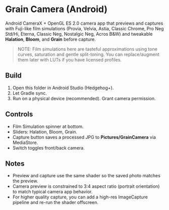 # Grain Camera (Android)

Android CameraX + OpenGL ES 2.0 camera app that previews and captures with Fuji-like film simulations
(Provia, Velvia, Astia, Classic Chrome, Pro Neg Std/Hi, Eterna, Classic Neg, Nostalgic Neg, Acros B&W)
and tweakable **Halation**, **Bloom**, and **Grain** before capture.

> NOTE: Film simulations here are tasteful approximations using tone curves, saturation and gentle split-toning.
> You can replace/augment them later with LUTs if you have licensed profiles.

## Build
1. Open this folder in Android Studio (Hedgehog+).
2. Let Gradle sync.
3. Run on a physical device (recommended). Grant camera permission.

## Controls
- Film Simulation spinner at bottom.
- Sliders: Halation, Bloom, Grain.
- Capture button saves a processed JPG to **Pictures/GrainCamera** via MediaStore.
- Switch toggles front/back camera.

## Notes
- Preview and capture use the same shader so the saved photo matches the preview.
- Camera preview is constrained to 3:4 aspect ratio (portrait orientation) to match typical camera app behavior.
- For higher quality capture, you can add a high-res ImageCapture pipeline and re-run the shader offscreen.
